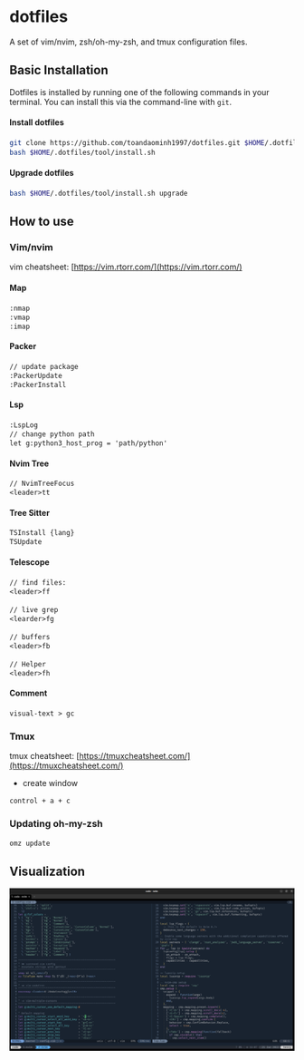 # dotfiles
A set of vim/nvim, zsh/oh-my-zsh, and tmux configuration files.

## Basic Installation

Dotfiles is installed by running one of the following commands in your terminal. You can install this via the command-line with `git`.

#### Install dotfiles
```bash
git clone https://github.com/toandaominh1997/dotfiles.git $HOME/.dotfiles/tool
bash $HOME/.dotfiles/tool/install.sh
```
#### Upgrade dotfiles
```bash
bash $HOME/.dotfiles/tool/install.sh upgrade
```

## How to use

### Vim/nvim
vim cheatsheet: [https://vim.rtorr.com/](https://vim.rtorr.com/)
#### Map
```
:nmap
:vmap
:imap
```

#### Packer 
```
// update package
:PackerUpdate 
:PackerInstall
```
#### Lsp
```
:LspLog
// change python path
let g:python3_host_prog = 'path/python'
```

#### Nvim Tree 
```
// NvimTreeFocus
<leader>tt
```

#### Tree Sitter

```
TSInstall {lang}
TSUpdate
```
#### Telescope
```
// find files:
<leader>ff

// live grep
<learder>fg

// buffers
<leader>fb

// Helper 
<leader>fh
```

#### Comment
```
visual-text > gc
```

### Tmux 
tmux cheatsheet: [https://tmuxcheatsheet.com/](https://tmuxcheatsheet.com/)

- create window
```
control + a + c
```


### Updating oh-my-zsh
```
omz update
```
## Visualization
<img src='./docs/demo.png'>
 
